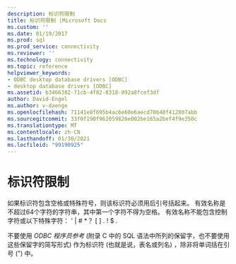 ```yaml
---
description: 标识符限制
title: 标识符限制 |Microsoft Docs
ms.custom: ''
ms.date: 01/19/2017
ms.prod: sql
ms.prod_service: connectivity
ms.reviewer: ''
ms.technology: connectivity
ms.topic: reference
helpviewer_keywords:
- ODBC desktop database drivers [ODBC]
- desktop database drivers [ODBC]
ms.assetid: b3466382-71cb-4f82-8318-092a8fcef3df
author: David-Engel
ms.author: v-daenge
ms.openlocfilehash: 71141e8f695b4ac6e60e6aecd70648f412807abb
ms.sourcegitcommit: 33f0f190f962059826e002be165a2bef4f9e350c
ms.translationtype: MT
ms.contentlocale: zh-CN
ms.lasthandoff: 01/30/2021
ms.locfileid: "99190925"
---
```

# <a name="identifiers-limitations"></a>标识符限制
如果标识符包含空格或特殊符号，则该标识符必须用后引号括起来。 有效名称是不超过64个字符的字符串，其中第一个字符不得为空格。 有效名称不能包含控制字符或以下特殊字符： ' &#124; # *？ [ ] . ! $ .  
  
 不要使用 *ODBC 程序员参考* (附录 C 中的 SQL 语法中所列的保留字，也不要使用这些保留字的简写形式) 作为标识符 (也就是说，表名或列名) ，除非将单词括在引号 (") 中。
